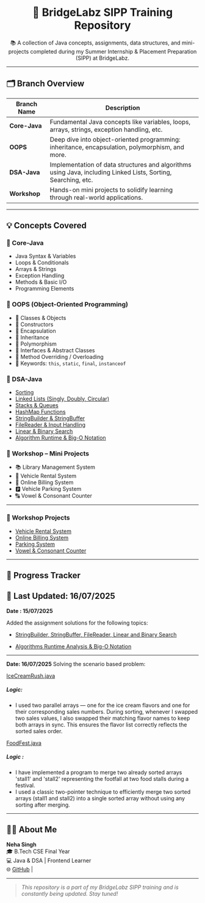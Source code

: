 <h1 align="center">🚀 BridgeLabz SIPP Training Repository</h1>

<p align="center">
  📚 A collection of Java concepts, assignments, data structures, and mini-projects completed during my Summer Internship & Placement Preparation (SIPP) at BridgeLabz.
</p>

---

## 🗂️ Branch Overview

| Branch Name   | Description |
|--------------|-------------|
| **Core-Java** | Fundamental Java concepts like variables, loops, arrays, strings, exception handling, etc. |
| **OOPS**      | Deep dive into object-oriented programming: inheritance, encapsulation, polymorphism, and more. |
| **DSA-Java**  | Implementation of data structures and algorithms using Java, including Linked Lists, Sorting, Searching, etc. |
| **Workshop**  | Hands-on mini projects to solidify learning through real-world applications. |

---

## 💡 Concepts Covered

### 🔹 Core-Java
-  Java Syntax & Variables  
-  Loops & Conditionals  
-  Arrays & Strings  
-  Exception Handling  
-  Methods & Basic I/O  
-  Programming Elements  

### 🔹 OOPS (Object-Oriented Programming)
- 🔹 Classes & Objects  
- 🔹 Constructors  
- 🔹 Encapsulation  
- 🔹 Inheritance  
- 🔹 Polymorphism  
- 🔹 Interfaces & Abstract Classes  
- 🔹 Method Overriding / Overloading  
- 🔹 Keywords: `this`, `static`, `final`, `instanceof`

### 🔹 DSA-Java
-  [Sorting](https://github.com/NehaSingh2505/BridgeLabz-SIPP-Training/tree/dsa/Sorting)
-  [Linked Lists (Singly, Doubly, Circular) ](https://github.com/NehaSingh2505/BridgeLabz-SIPP-Training/tree/dsa/linkedlist)
-  [Stacks & Queues](https://github.com/NehaSingh2505/BridgeLabz-SIPP-Training/tree/dsa/StackQueue)
-  [HashMap Functions](https://github.com/NehaSingh2505/BridgeLabz-SIPP-Training/tree/dsa/HashMap)
-  [StringBuilder & StringBuffer](https://github.com/NehaSingh2505/BridgeLabz-SIPP-Training/tree/dsa/StringBuilder_StringBuffer_FileReader_LinearAndBinarySearch)
-  [FileReader & Input Handling](https://github.com/NehaSingh2505/BridgeLabz-SIPP-Training/tree/dsa/StringBuilder_StringBuffer_FileReader_LinearAndBinarySearch)
-  [Linear & Binary Search](https://github.com/NehaSingh2505/BridgeLabz-SIPP-Training/tree/dsa/StringBuilder_StringBuffer_FileReader_LinearAndBinarySearch)
-  [Algorithm Runtime & Big-O Notation](https://github.com/NehaSingh2505/BridgeLabz-SIPP-Training/tree/dsa/AlgorithmsRuntimeAnalysisBigONotation)

### 🔹 Workshop – Mini Projects
- 📚 Library Management System  
- 🚗 Vehicle Rental System  
- 🧾 Online Billing System  
- 🅿️ Vehicle Parking System  
- 🔠 Vowel & Consonant Counter  

---

### 📁 Workshop Projects
- [Vehicle Rental System](https://github.com/NehaSingh2505/BridgeLabz-SIPP-Training/blob/workshop/RentalManagementSystem.java)
- [Online Billing System](https://github.com/NehaSingh2505/BridgeLabz-SIPP-Training/blob/workshop/OnlineBillingSystem.java)
- [Parking System](https://github.com/NehaSingh2505/BridgeLabz-SIPP-Training/blob/workshop/ParkingLot.java)
- [Vowel & Consonant Counter](https://github.com/NehaSingh2505/BridgeLabz-SIPP-Training/blob/workshop/VowelAndConsonant.java)
---

## 🧠 Progress Tracker

📅 **Last Updated: 16/07/2025**
---

**Date : 15/07/2025**

Added the assignment solutions for the following topics:

- [StringBuilder, StringBuffer, FileReader, Linear and Binary Search](https://github.com/NehaSingh2505/BridgeLabz-SIPP-Training/tree/dsa/StringBuilder_StringBuffer_FileReader_LinearAndBinarySearch)

- [Algorithms Runtime Analysis & Big-O Notation](https://github.com/NehaSingh2505/BridgeLabz-SIPP-Training/tree/dsa/AlgorithmsRuntimeAnalysisBigONotation)

---
**Date: 16/07/2025**
Solving the scenario based problem:

 [IceCreamRush.java](https://github.com/NehaSingh2505/BridgeLabz-SIPP-Training/blob/dsa/ScenarioBased/IceCreamRush.java) 

##### Logic:
- I used two parallel arrays — one for the ice cream flavors and one for their corresponding sales numbers. During sorting, whenever I swapped two sales values, I also swapped their matching flavor names to keep both arrays in sync. This ensures the flavor list correctly reflects the sorted sales order.

[FoodFest.java](https://github.com/NehaSingh2505/BridgeLabz-SIPP-Training/blob/dsa/ScenarioBased/FoodFest.java)
 
##### Logic :
- I have implemented a program to merge two already sorted arrays 'stall1' and 'stall2' representing the footfall at two food stalls during a festival.
- I used a classic two-pointer technique to efficiently merge two sorted arrays (stall1 and stall2) into a single sorted array 
 without using any sorting after merging.

---

## 🙋‍♀️ About Me

**Neha Singh**  
🎓 B.Tech CSE Final Year  
💻 Java & DSA  | Frontend Learner  
🌐 [GitHub](https://github.com/NehaSingh2505) | 

---

> _This repository is a part of my BridgeLabz SIPP training and is constantly being updated. Stay tuned!_
